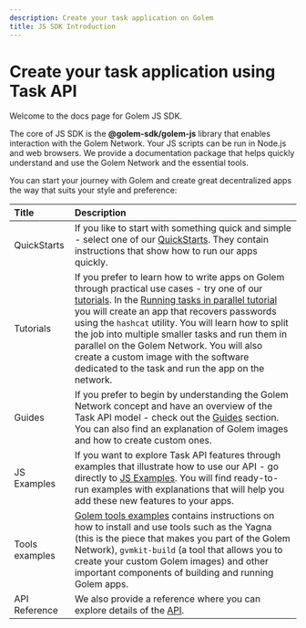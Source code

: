 ```yaml
---
description: Create your task application on Golem
title: JS SDK Introduction
---
```


# Create your task application using Task API

Welcome to the docs page for Golem JS SDK.

The core of JS SDK is the **@golem-sdk/golem-js** library that enables interaction with the Golem Network. Your JS scripts can be run in Node.js and web browsers. We provide a documentation package that helps quickly understand and use the Golem Network and the essential tools.

You can start your journey with Golem and create great decentralized apps the way that suits your style and preference:

|     Title      |   Description            |
| :------------| :----------------------------------------------------------------- |
|  QuickStarts   |                                                                                                                                                                             If you like to start with something quick and simple - select one of our [QuickStarts](/docs/creators/javascript/quickstarts). They contain instructions that show how to run our apps quickly.                                                                                                                                                                             |
|   Tutorials    | If you prefer to learn how to write apps on Golem through practical use cases - try one of our [tutorials](/docs/creators/javascript/tutorials). In the [Running tasks in parallel tutorial](/docs/creators/javascript/tutorials/running-parallel-tasks) you will create an app that recovers passwords using the `hashcat` utility. You will learn how to split the job into multiple smaller tasks and run them in parallel on the Golem Network. You will also create a custom image with the software dedicated to the task and run the app on the network. |
|     Guides     |                                                                                                                                        If you prefer to begin by understanding the Golem Network concept and have an overview of the Task API model - check out the [Guides](/docs/creators/javascript/guides) section. You can also find an explanation of Golem images and how to create custom ones.                                                                                                                                         |
|  JS Examples   |                                                                                                                                  If you want to explore Task API features through examples that illustrate how to use our API - go directly to [JS Examples](/docs/creators/javascript/examples). You will find ready-to-run examples with explanations that will help you add these new features to your apps.                                                                                                                                   |
| Tools examples |                                                                              [Golem tools examples](/docs/creators/javascript/examples/tools) contains instructions on how to install and use tools such as the Yagna (this is the piece that makes you part of the Golem Network), `gvmkit-build` (a tool that allows you to create your custom Golem images) and other important components of building and running Golem apps.                                                                                                          |
| API Reference  | We also provide a reference where you can explore details of the [API](/docs/golem-js/reference/overview).   |     

[](/docs/golem-js/reference/overview)